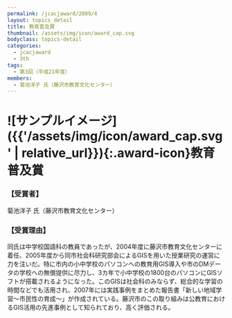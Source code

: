 ```yaml
---
permalink: /jcacjaward/2009/4
layout: topics_detail
title: 教育普及賞
thumbnail: /assets/img/icon/award_cap.svg
bodyclass: topics-detail
categories:
  - jcacjaward
  - 3th
tags:
  - 第3回（平成21年度）
members:
  - 菊池洋子 氏（藤沢市教育文化センター）
---
```


# ![サンプルイメージ]({{'/assets/img/icon/award_cap.svg' | relative_url}}){:.award-icon}教育普及賞

### 【受賞者】

菊池洋子 氏（藤沢市教育文化センター）

### 【受賞理由】

同氏は中学校国語科の教員であったが、2004年度に藤沢市教育文化センターに着任、2005年度から同市社会科研究部会によるGISを用いた授業研究の運営に力を注いだ。特に市内の小中学校のパソコンへの教育用GIS導入や市のDMデータの学校への無償提供に尽力し、3カ年で小中学校の1800台のパソコンにGISソフトが搭載されるようになった。このGISは社会科のみならず、総合的な学習の時間などでも活用され、2007年には実践事例をまとめた報告書「新しい地域学習～市民性の育成～」が作成されている。藤沢市のこの取り組みは公教育におけるGIS活用の先進事例として知られており、高く評価される。
